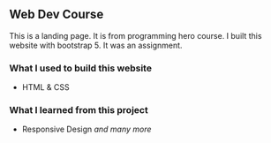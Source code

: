 ## Web Dev Course

This is a landing page. It is from programming hero course. I built this website with bootstrap 5. It was an assignment.
<br>

### What I used to build this website
- HTML & CSS

### What I learned from this project
- Responsive Design
  _and many more_
  <br>
  <br>
